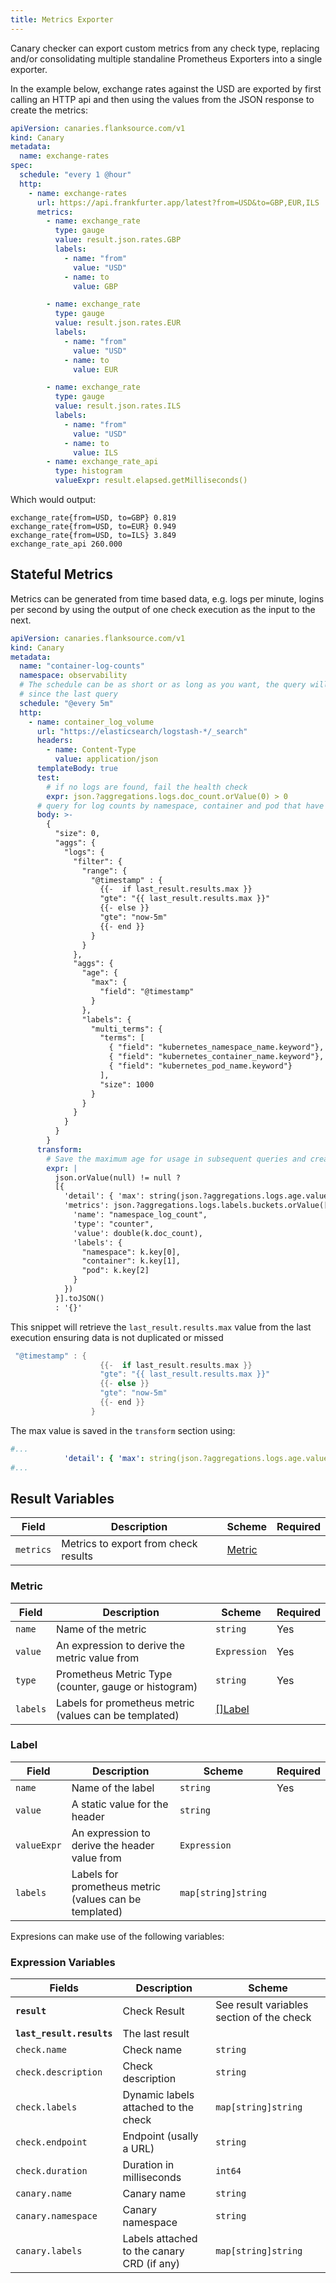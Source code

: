 ```yaml
---
title: Metrics Exporter
---
```


Canary checker can export custom metrics from any check type, replacing and/or consolidating multiple standaline Prometheus Exporters into a single exporter.

In the example below, exchange rates against the USD are exported by first calling an HTTP api and then using the values from the JSON response to create the metrics:

```yaml title="exchange-rates-exporter.yaml"
apiVersion: canaries.flanksource.com/v1
kind: Canary
metadata:
  name: exchange-rates
spec:
  schedule: "every 1 @hour"
  http:
    - name: exchange-rates
      url: https://api.frankfurter.app/latest?from=USD&to=GBP,EUR,ILS
      metrics:
        - name: exchange_rate
          type: gauge
          value: result.json.rates.GBP
          labels:
            - name: "from"
              value: "USD"
            - name: to
              value: GBP

        - name: exchange_rate
          type: gauge
          value: result.json.rates.EUR
          labels:
            - name: "from"
              value: "USD"
            - name: to
              value: EUR

        - name: exchange_rate
          type: gauge
          value: result.json.rates.ILS
          labels:
            - name: "from"
              value: "USD"
            - name: to
              value: ILS
        - name: exchange_rate_api
          type: histogram
          valueExpr: result.elapsed.getMilliseconds()
```

Which would output:

```shell
exchange_rate{from=USD, to=GBP} 0.819
exchange_rate{from=USD, to=EUR} 0.949
exchange_rate{from=USD, to=ILS} 3.849
exchange_rate_api 260.000
```

## Stateful Metrics

Metrics can be generated from time based data, e.g. logs per minute, logins per second by using the output of one check execution as the input to the next.

```yaml
apiVersion: canaries.flanksource.com/v1
kind: Canary
metadata:
  name: "container-log-counts"
  namespace: observability
  # The schedule can be as short or as long as you want, the query will always search for log
  # since the last query
  schedule: "@every 5m"
  http:
    - name: container_log_volume
      url: "https://elasticsearch/logstash-*/_search"
      headers:
        - name: Content-Type
          value: application/json
      templateBody: true
      test:
        # if no logs are found, fail the health check
        expr: json.?aggregations.logs.doc_count.orValue(0) > 0
      # query for log counts by namespace, container and pod that have been created since the last check
      body: >-
        {
          "size": 0,
          "aggs": {
            "logs": {
              "filter": {
                "range": {
                  "@timestamp" : {
                    {{-  if last_result.results.max }}
                    "gte": "{{ last_result.results.max }}"
                    {{- else }}
                    "gte": "now-5m"
                    {{- end }}
                  }
                }
              },
              "aggs": {
                "age": {
                  "max": {
                    "field": "@timestamp"
                  }
                },
                "labels": {
                  "multi_terms": {
                    "terms": [
                      { "field": "kubernetes_namespace_name.keyword"},
                      { "field": "kubernetes_container_name.keyword"},
                      { "field": "kubernetes_pod_name.keyword"}
                    ],
                    "size": 1000
                  }
                }
              }
            }
          }
        }
      transform:
        # Save the maximum age for usage in subsequent queries and create a metric for each pair
        expr: |
          json.orValue(null) != null ?
          [{
            'detail': { 'max': string(json.?aggregations.logs.age.value_as_string.orValue(last_result().?results.max.orValue(time.Now()))) },
            'metrics': json.?aggregations.logs.labels.buckets.orValue([]).map(k,  {
              'name': "namespace_log_count",
              'type': "counter",
              'value': double(k.doc_count),
              'labels': {
                "namespace": k.key[0],
                "container": k.key[1],
                "pod": k.key[2]
              }
            })
          }].toJSON()
          : '{}'
```

This snippet will retrieve the `last_result.results.max` value from the last execution ensuring data is not duplicated or missed
```go
 "@timestamp" : {
                    {{-  if last_result.results.max }}
                    "gte": "{{ last_result.results.max }}"
                    {{- else }}
                    "gte": "now-5m"
                    {{- end }}
                  }

```

The max value is saved in the `transform` section using:

```yaml
#...
            'detail': { 'max': string(json.?aggregations.logs.age.value_as_string.orValue(last_result().?results.max.orValue(time.Now()))) },
#...
```

## Result Variables

| Field     | Description                          | Scheme            | Required |
| --------- | ------------------------------------ | ----------------- | -------- |
| `metrics` | Metrics to export from check results | [Metric](#metric) |          |

### Metric

| Field    | Description                                            | Scheme            | Required |
| -------- | ------------------------------------------------------ | ----------------- | -------- |
| `name`   | Name of the metric                                     | `string`          | Yes      |
| `value`  | An expression to derive the metric value from          | `Expression`      | Yes      |
| `type`   | Prometheus Metric Type (counter, gauge or histogram)   | `string`          | Yes      |
| `labels` | Labels for prometheus metric (values can be templated) | [[]Label](#label) |          |

### Label

| Field       | Description                                            | Scheme              | Required |
| ----------- | ------------------------------------------------------ | ------------------- | -------- |
| `name`      | Name of the label                                      | `string`            | Yes      |
| `value`     | A static value for the header                          | `string`            |          |
| `valueExpr` | An expression to derive the header value from          | `Expression`        |          |
| `labels`    | Labels for prometheus metric (values can be templated) | `map[string]string` |          |

Expresions can make use of the following variables:

### **Expression Variables**

| Fields                    | Description                                | Scheme                                    |
| ------------------------- | ------------------------------------------ | ----------------------------------------- |
| **`result`**              | Check Result                               | See result variables section of the check |
| **`last_result.results`** | The last result                            |                                           |
| `check.name`              | Check name                                 | `string`                                  |
| `check.description`       | Check description                          | `string`                                  |
| `check.labels`            | Dynamic labels attached to the check       | `map[string]string`                       |
| `check.endpoint`          | Endpoint (usally a URL)                    | `string`                                  |
| `check.duration`          | Duration in milliseconds                   | `int64`                                   |
| `canary.name`             | Canary name                                | `string`                                  |
| `canary.namespace`        | Canary namespace                           | `string`                                  |
| `canary.labels`           | Labels attached to the canary CRD (if any) | `map[string]string`                       |


